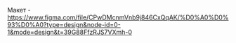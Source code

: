 Макет - https://www.figma.com/file/CPwDMcnmVnb9j846CxQqAK/%D0%A0%D0%93%D0%A0?type=design&node-id=0-1&mode=design&t=39G88FfzRJS7VXmh-0
